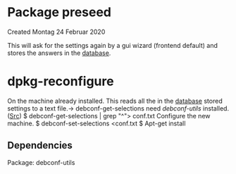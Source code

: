 # Package preseed
Created Montag 24 Februar 2020

This will ask for the settings again by a gui wizard (frontend default) and stores the answers in the [database](./Database.md).
# dpkg-reconfigure <package name>

On the machine already installed. This reads all the in the [database](./Database.md) stored settings to a text file.-> debconf-get-selections need *debconf-utils* installed. ([Src](https://wiki.debian.org/PackageManagement/Preseed))
$ debconf-get-selections | grep "^<package name>"> conf.txt
Configure the new machine.
$ debconf-set-selections <conf.txt
$ Apt-get install <package name>

Dependencies
------------
Package:		debconf-utils

